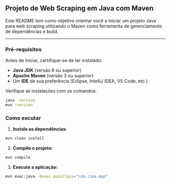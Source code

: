 ## Projeto de Web Scraping em Java com Maven

Este README tem como objetivo orientar você a iniciar um projeto Java para web scraping utilizando o Maven como ferramenta de gerenciamento de dependências e build.

---

### Pré-requisitos

Antes de iniciar, certifique-se de ter instalado:

- **Java JDK** (versão 8 ou superior)
- **Apache Maven** (versão 3 ou superior)
- Um **IDE** de sua preferência (Eclipse, IntelliJ IDEA, VS Code, etc.)

Verifique as instalações com os comandos:

```bash
java -version
mvn -version
```

### Como excutar

1. **Instale as dependências:**
```bash
mvn clean install
```

2. **Compile o projeto:**
```bash
mvn compile
```

3. **Execute a aplicação:**
```bash
mvn exec:java -Dexec.mainClass="com.lima.App"
```